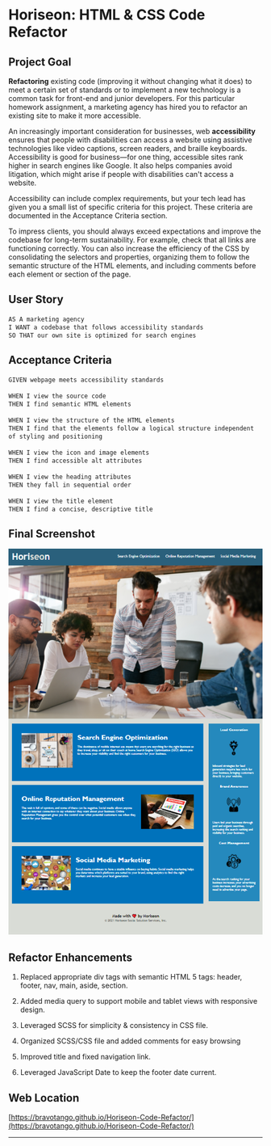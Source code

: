 # Horiseon: HTML & CSS Code Refactor

## Project Goal

**Refactoring** existing code (improving it without changing what it does) to meet a certain set of standards or to implement a new technology is a common task for front-end and junior developers. For this particular homework assignment, a marketing agency has hired you to refactor an existing site to make it more accessible.

An increasingly important consideration for businesses, web **accessibility** ensures that people with disabilities can access a website using assistive technologies like video captions, screen readers, and braille keyboards. Accessibility is good for business&mdash;for one thing, accessible sites rank higher in search engines like Google. It also helps companies avoid litigation, which might arise if people with disabilities can't access a website.

Accessibility can include complex requirements, but your tech lead has given you a small list of specific criteria for this project. These criteria are documented in the Acceptance Criteria section.

To impress clients, you should always exceed expectations and improve the codebase for long-term sustainability. For example, check that all links are functioning correctly. You can also increase the efficiency of the CSS by consolidating the selectors and properties, organizing them to follow the semantic structure of the HTML elements, and including comments before each element or section of the page.

## User Story

```
AS A marketing agency
I WANT a codebase that follows accessibility standards
SO THAT our own site is optimized for search engines
```

## Acceptance Criteria

```
GIVEN webpage meets accessibility standards

WHEN I view the source code
THEN I find semantic HTML elements

WHEN I view the structure of the HTML elements
THEN I find that the elements follow a logical structure independent of styling and positioning

WHEN I view the icon and image elements
THEN I find accessible alt attributes

WHEN I view the heading attributes
THEN they fall in sequential order

WHEN I view the title element
THEN I find a concise, descriptive title
```

## Final Screenshot

![Alt text](./horiseon.png)

## Refactor Enhancements

1. Replaced appropriate div tags with semantic HTML 5 tags: header, footer, nav, main, aside, section.

2. Added media query to support mobile and tablet views with responsive design.

3. Leveraged SCSS for simplicity & consistency in CSS file.

4. Organized SCSS/CSS file and added comments for easy browsing

5. Improved title and fixed navigation link.

6. Leveraged JavaScript Date to keep the footer date current.

## Web Location

[https://bravotango.github.io/Horiseon-Code-Refactor/](https://bravotango.github.io/Horiseon-Code-Refactor/)

---
